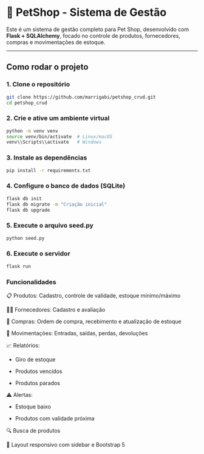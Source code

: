 # 🐾 PetShop - Sistema de Gestão

Este é um sistema de gestão completo para Pet Shop, desenvolvido com **Flask + SQLAlchemy**, focado no controle de produtos, fornecedores, compras e movimentações de estoque.

---

##  Como rodar o projeto

### 1. Clone o repositório

```bash
git clone https://github.com/marrigabi/petshop_crud.git
cd petshop_crud
```

### 2. Crie e ative um ambiente virtual 

```bash
python -m venv venv
source venv/bin/activate  # Linux/macOS
venv\\Scripts\\activate   # Windows
```

### 3. Instale as dependências
```bash
pip install -r requirements.txt
```

### 4. Configure o banco de dados (SQLite)
```bash
flask db init
flask db migrate -m "Criação inicial"
flask db upgrade
```
### 5. Execute o arquivo seed.py 

```bash
python seed.py
```
### 6. Execute o servidor
```bash
flask run
```

### Funcionalidades

📋 Produtos: Cadastro, controle de validade, estoque mínimo/máximo

👨‍💼 Fornecedores: Cadastro e avaliação

🛒 Compras: Ordem de compra, recebimento e atualização de estoque

🔄 Movimentações: Entradas, saídas, perdas, devoluções

📈 Relatórios:

- Giro de estoque

- Produtos vencidos

- Produtos parados

⚠️ Alertas:

- Estoque baixo

- Produtos com validade próxima

🔍 Busca de produtos

🎨 Layout responsivo com sidebar e Bootstrap 5
